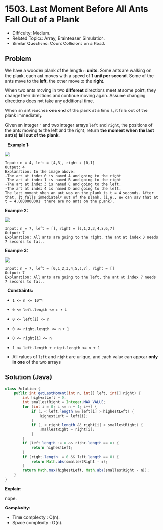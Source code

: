 # 1503. Last Moment Before All Ants Fall Out of a Plank

- Difficulty: Medium.
- Related Topics: Array, Brainteaser, Simulation.
- Similar Questions: Count Collisions on a Road.

## Problem

We have a wooden plank of the length ```n``` **units**. Some ants are walking on the plank, each ant moves with a speed of **1 unit per second**. Some of the ants move to the **left**, the other move to the **right**.

When two ants moving in two **different** directions meet at some point, they change their directions and continue moving again. Assume changing directions does not take any additional time.

When an ant reaches **one end** of the plank at a time ```t```, it falls out of the plank immediately.

Given an integer ```n``` and two integer arrays ```left``` and ```right```, the positions of the ants moving to the left and the right, return **the moment when the last ant(s) fall out of the plank**.

 
**Example 1:**

![](https://assets.leetcode.com/uploads/2020/06/17/ants.jpg)

```
Input: n = 4, left = [4,3], right = [0,1]
Output: 4
Explanation: In the image above:
-The ant at index 0 is named A and going to the right.
-The ant at index 1 is named B and going to the right.
-The ant at index 3 is named C and going to the left.
-The ant at index 4 is named D and going to the left.
The last moment when an ant was on the plank is t = 4 seconds. After that, it falls immediately out of the plank. (i.e., We can say that at t = 4.0000000001, there are no ants on the plank).
```

**Example 2:**

![](https://assets.leetcode.com/uploads/2020/06/17/ants2.jpg)

```
Input: n = 7, left = [], right = [0,1,2,3,4,5,6,7]
Output: 7
Explanation: All ants are going to the right, the ant at index 0 needs 7 seconds to fall.
```

**Example 3:**

![](https://assets.leetcode.com/uploads/2020/06/17/ants3.jpg)

```
Input: n = 7, left = [0,1,2,3,4,5,6,7], right = []
Output: 7
Explanation: All ants are going to the left, the ant at index 7 needs 7 seconds to fall.
```

 
**Constraints:**


	
- ```1 <= n <= 10^4```
	
- ```0 <= left.length <= n + 1```
	
- ```0 <= left[i] <= n```
	
- ```0 <= right.length <= n + 1```
	
- ```0 <= right[i] <= n```
	
- ```1 <= left.length + right.length <= n + 1```
	
- All values of ```left``` and ```right``` are unique, and each value can appear **only in one** of the two arrays.



## Solution (Java)

```java
class Solution {
    public int getLastMoment(int n, int[] left, int[] right) {
        int highestLeft = 0;
        int smallestRight = Integer.MAX_VALUE;
        for (int i = 0; i <= n + 1; i++) {
            if (i < left.length && left[i] > highestLeft) {
                highestLeft = left[i];
            }
            if (i < right.length && right[i] < smallestRight) {
                smallestRight = right[i];
            }
        }
        if (left.length != 0 && right.length == 0) {
            return highestLeft;
        }
        if (right.length != 0 && left.length == 0) {
            return Math.abs(smallestRight - n);
        }
        return Math.max(highestLeft, Math.abs(smallestRight - n));
    }
}
```

**Explain:**

nope.

**Complexity:**

* Time complexity : O(n).
* Space complexity : O(n).
